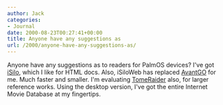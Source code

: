 ```yaml
---
author: Jack
categories:
- Journal
date: 2000-08-23T00:27:41+00:00
title: Anyone have any suggestions as
url: /2000/anyone-have-any-suggestions-as/
---
```


[][1]Anyone have any suggestions as to readers for PalmOS devices? I've got [iSilo][2], which I like for HTML docs. Also, iSiloWeb has replaced [AvantGO][3] for me. Much faster and smaller. I'm evaluating [TomeRaider][1] also, for larger reference works. Using the desktop version, I've got the entire Internet Movie Database at my fingertips.

 [1]: http://www.tomeraider.com/
 [2]: http://www.isilo.com/
 [3]: http://www.avantgo.com/